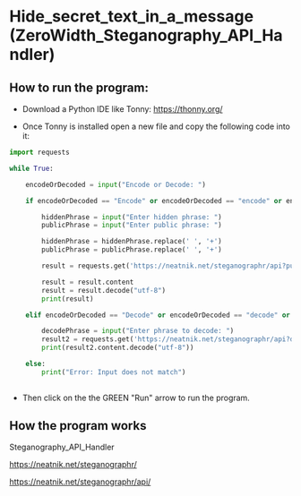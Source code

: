 # Hide_secret_text_in_a_message (ZeroWidth_Steganography_API_Handler)

## How to run the program:

* Download a Python IDE like Tonny: https://thonny.org/

* Once Tonny is installed open a new file and copy the following code into it:

```python
import requests

while True:

    encodeOrDecoded = input("Encode or Decode: ")

    if encodeOrDecoded == "Encode" or encodeOrDecoded == "encode" or encodeOrDecoded == "E" or encodeOrDecoded == "e":

        hiddenPhrase = input("Enter hidden phrase: ")
        publicPhrase = input("Enter public phrase: ")

        hiddenPhrase = hiddenPhrase.replace(' ', '+')
        publicPhrase = publicPhrase.replace(' ', '+')

        result = requests.get('https://neatnik.net/steganographr/api?public='+ publicPhrase+'&private=' + hiddenPhrase)

        result = result.content
        result = result.decode("utf-8")
        print(result)

    elif encodeOrDecoded == "Decode" or encodeOrDecoded == "decode" or encodeOrDecoded == "D" or encodeOrDecoded == "d":

        decodePhrase = input("Enter phrase to decode: ")
        result2 = requests.get('https://neatnik.net/steganographr/api?decode=' + decodePhrase)
        print(result2.content.decode("utf-8"))

    else:
        print("Error: Input does not match")
        
 ```

* Then click on the the GREEN "Run" arrow to run the program.

## How the program works


Steganography_API_Handler


https://neatnik.net/steganographr/


https://neatnik.net/steganographr/api/
